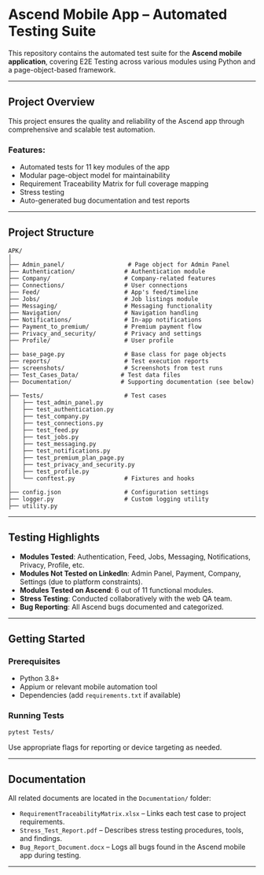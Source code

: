 # Ascend Mobile App – Automated Testing Suite

This repository contains the automated test suite for the **Ascend mobile application**, covering E2E Testing across various modules using Python and a page-object-based framework.

---

## Project Overview

This project ensures the quality and reliability of the Ascend app through comprehensive and scalable test automation.

### Features:

* Automated tests for 11 key modules of the app
* Modular page-object model for maintainability
* Requirement Traceability Matrix for full coverage mapping
* Stress testing
* Auto-generated bug documentation and test reports

---

## Project Structure

```
APK/
│
├── Admin_panel/                  # Page object for Admin Panel
├── Authentication/              # Authentication module
├── Company/                     # Company-related features
├── Connections/                 # User connections
├── Feed/                        # App's feed/timeline
├── Jobs/                        # Job listings module
├── Messaging/                   # Messaging functionality
├── Navigation/                  # Navigation handling
├── Notifications/               # In-app notifications
├── Payment_to_premium/          # Premium payment flow
├── Privacy_and_security/        # Privacy and settings
├── Profile/                     # User profile
│
├── base_page.py                 # Base class for page objects
├── reports/                     # Test execution reports
├── screenshots/                 # Screenshots from test runs
├── Test_Cases_Data/            # Test data files
├── Documentation/              # Supporting documentation (see below)
│
├── Tests/                       # Test cases
│   ├── test_admin_panel.py
│   ├── test_authentication.py
│   ├── test_company.py
│   ├── test_connections.py
│   ├── test_feed.py
│   ├── test_jobs.py
│   ├── test_messaging.py
│   ├── test_notifications.py
│   ├── test_premium_plan_page.py
│   ├── test_privacy_and_security.py
│   ├── test_profile.py
│   └── conftest.py              # Fixtures and hooks
│
├── config.json                  # Configuration settings
├── logger.py                    # Custom logging utility
├── utility.py                  
```

---

## Testing Highlights

* **Modules Tested**: Authentication, Feed, Jobs, Messaging, Notifications, Privacy, Profile, etc.
* **Modules Not Tested on LinkedIn**: Admin Panel, Payment, Company, Settings (due to platform constraints).
* **Modules Tested on Ascend**: 6 out of 11 functional modules.
* **Stress Testing**: Conducted collaboratively with the web QA team.
* **Bug Reporting**: All Ascend bugs documented and categorized.

---

## Getting Started

### Prerequisites

* Python 3.8+
* Appium or relevant mobile automation tool
* Dependencies (add `requirements.txt` if available)

### Running Tests

```bash
pytest Tests/
```

Use appropriate flags for reporting or device targeting as needed.

---

## Documentation

All related documents are located in the `Documentation/` folder:

* `RequirementTraceabilityMatrix.xlsx` – Links each test case to project requirements.
* `Stress_Test_Report.pdf` – Describes stress testing procedures, tools, and findings.
* `Bug_Report_Document.docx` – Logs all bugs found in the Ascend mobile app during testing.

---


